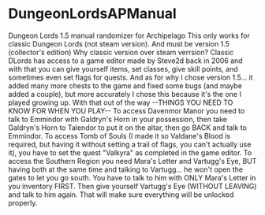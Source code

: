 # DungeonLordsAPManual
Dungeon Lords 1.5 manual randomizer for Archipelago
This only works for classic Dungeon Lords (not steam version). And must be version 1.5 (collector's edition)
Why classic version over steam verrsion? Classic DLords has access to a game editor made by Steve2d back in 2006 and with that you can give yourself items, set classes, give skill points, and sometimes even set flags for quests.
And as for why I chose version 1.5... it added many more chests to the game and fixed some bugs (and maybe added a couple), but more accurately I chose this because it's the one I played growing up.
With that out of the way
--THINGS YOU NEED TO KNOW FOR WHEN YOU PLAY--
To access Davenmor Manor you need to talk to Emmindor with Galdryn's Horn in your possession, then take Galdryn's Horn to Talendor to put it on the altar, then go BACK and talk to Emmindor.
To access Tomb of Souls (I made it so Valdane's Blood is required, but having it without setting a trail of flags, you can't actually use it), you have to set the quest "Valkyra" as completed in the game editor.
To access the Southern Region you need Mara's Letter and Vartugg's Eye, BUT having both at the same time and talking to Vartugg... he won't open the gates to let you go south. You have to talk to him with ONLY Mara's Letter in you inventory FIRST. Then give yourself Vartugg's Eye (WITHOUT LEAVING) and talk to him again. That will make sure everything will be unlocked properly.
